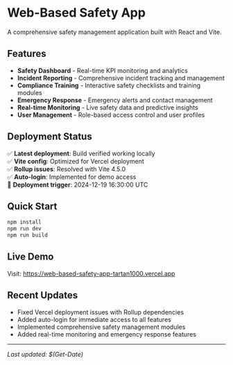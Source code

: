 # Web-Based Safety App

A comprehensive safety management application built with React and Vite.

## Features

- **Safety Dashboard** - Real-time KPI monitoring and analytics
- **Incident Reporting** - Comprehensive incident tracking and management
- **Compliance Training** - Interactive safety checklists and training modules
- **Emergency Response** - Emergency alerts and contact management
- **Real-time Monitoring** - Live safety data and predictive insights
- **User Management** - Role-based access control and user profiles

## Deployment Status

✅ **Latest deployment**: Build verified working locally  
✅ **Vite config**: Optimized for Vercel deployment  
✅ **Rollup issues**: Resolved with Vite 4.5.0  
✅ **Auto-login**: Implemented for demo access  
🔄 **Deployment trigger**: 2024-12-19 16:30:00 UTC

## Quick Start

```bash
npm install
npm run dev
npm run build
```

## Live Demo

Visit: https://web-based-safety-app-tartan1000.vercel.app

## Recent Updates

- Fixed Vercel deployment issues with Rollup dependencies
- Added auto-login for immediate access to all features
- Implemented comprehensive safety management modules
- Added real-time monitoring and emergency response features

---
*Last updated: $(Get-Date)* 